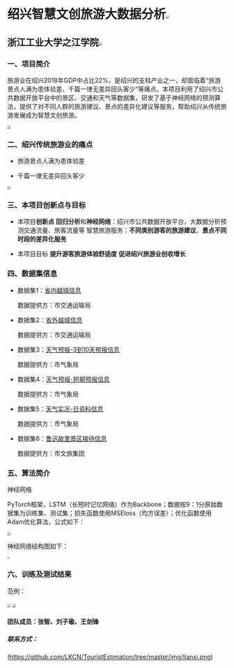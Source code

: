 # 绍兴智慧文创旅游大数据分析<img src="https://github.com/LKCN/TouristEstimation/tree/master/img/logo.png" style="zoom:50%;" />

## 浙江工业大学之江学院<img src="https://github.com/LKCN/TouristEstimation/tree/master/img/xiaohui.png" style="zoom:50%;" />

### 一、项目简介

旅游业在绍兴2018年GDP中占比22%，是绍兴的支柱产业之一，却面临着“旅游景点人满为患体验差、千篇一律无差异回头客少”等痛点。本项目利用了绍兴市公共数据开放平台中的景区、交通和天气等数据集，研发了基于神经网络的预测算法，提供了对不同人群的旅游建议、景点的差异化建议等服务，帮助绍兴从传统旅游发展成为智慧文创旅游。

<img src="https://github.com/LKCN/TouristEstimation/tree/master/img/bg.png" style="zoom:50%;"/>

### 二、绍兴传统旅游业的痛点

- 旅游景点人满为患体验差

- 千篇一律无差异回头客少

 <img src="https://github.com/LKCN/TouristEstimation/tree/master/img/td.png" style="zoom:50%;"/>

### 三、本项目创新点与目标

- 本项目**创新点**
  **回归分析**和**神经网络**：绍兴市公共数据开放平台，大数据分析预测交通流量、旅客流量等
  智慧旅游服务：**不同类别游客的旅游建议**、**景点不同时段的差异化服务**

- 本项目目标
  **提升游客旅游体验舒适度**
  **促进绍兴旅游业创收增长**

  

### 四、数据集信息

- 数据集1：[省内越城信息](https://data.sx.zjzwfw.gov.cn/kf/open/table/detail/7003)

  数据提供方：市交通运输局

- 数据集2：[省外越城信息](https://data.sx.zjzwfw.gov.cn/kf/open/table/detail/7005)

  数据提供方：市交通运输局

- 数据集3：[天气预报-3到10天预报信息](https://data.sx.zjzwfw.gov.cn/kf/open/table/detail/7113)

  数据提供方：市气象局

- 数据集4：[天气预报-短期预报信息](https://data.sx.zjzwfw.gov.cn/kf/open/table/detail/7127)

  数据提供方：市气象局 

- 数据集5：[天气实况-日资料信息](https://data.sx.zjzwfw.gov.cn/kf/open/table/detail/7119)

  数据提供方：市气象局

- 数据集6：[鲁迅故里景区接待信息](https://data.sx.zjzwfw.gov.cn/kf/open/table/detail/6889)

  数据提供方：市文旅集团

### 五、算法简介

神经网络

PyTorch框架，LSTM（长短时记忆网络）作为Backbone；数据按9：1分原始数据集为训练集、测试集；损失函数使用MSEloss（均方误差）；优化函数使用Adam优化算法，公式如下：

<img src="https://github.com/LKCN/TouristEstimation/tree/master/img/adam.png" style="zoom:50%;" />

神经网络结构图如下：

<img src="https://github.com/LKCN/TouristEstimation/tree/master/img/LSTM.png" style="zoom:33%;" />

### 六、训练及测试结果

范例：

<img src="https://github.com/LKCN/TouristEstimation/tree/master/img/test.png" style="zoom:50%;" />

<img src="https://github.com/LKCN/TouristEstimation/tree/master/img/result.png" style="zoom:50%;" />



#### 团队成员：张智、刘子瑜、王剑锋

##### 联系方式：
(https://github.com/LKCN/TouristEstimation/tree/master/img/lianxi.png)
